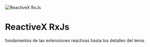 ![ReactiveX RxJs](https://i.imgur.com/Q9tcLyO.png)
# ReactiveX RxJs
fundamentos de las extensiones reactivas hasta los detalles del tema.

